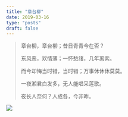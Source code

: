 ```yaml
---
title: "章台柳"
date: 2019-03-16
type: "posts"
draft: false
---
```


> 章台柳，章台柳；昔日青青今在否？
>
> 东风恶，欢情薄；一怀愁绪，几年离索。
>
> 而今却悔当时错，当时错；万事休休休莫莫。
>
> 一夜湘君白发多，无人能唱采莲歌。
>
> 夜长人奈何？人成各，今非昨。

![](https://i.loli.net/2019/03/27/5c9a5d33ea227.jpeg)
